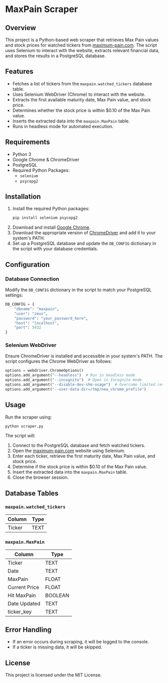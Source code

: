 # MaxPain Scraper

## Overview
This project is a Python-based web scraper that retrieves Max Pain values and stock prices for watched tickers from [maximum-pain.com](https://maximum-pain.com/options). The script uses Selenium to interact with the website, extracts relevant financial data, and stores the results in a PostgreSQL database.

## Features
- Fetches a list of tickers from the `maxpain.watched_tickers` database table.
- Uses Selenium WebDriver (Chrome) to interact with the website.
- Extracts the first available maturity date, Max Pain value, and stock price.
- Determines whether the stock price is within $0.10 of the Max Pain value.
- Inserts the extracted data into the `maxpain.MaxPain` table.
- Runs in headless mode for automated execution.

## Requirements
- Python 3
- Google Chrome & ChromeDriver
- PostgreSQL
- Required Python Packages:
  - `selenium`
  - `psycopg2`

## Installation
1. Install the required Python packages:
   ```sh
   pip install selenium psycopg2
   ```
2. Download and install [Google Chrome](https://www.google.com/chrome/).
3. Download the appropriate version of [ChromeDriver](https://chromedriver.chromium.org/downloads) and add it to your system's PATH.
4. Set up a PostgreSQL database and update the `DB_CONFIG` dictionary in the script with your database credentials.

## Configuration
### Database Connection
Modify the `DB_CONFIG` dictionary in the script to match your PostgreSQL settings:
```python
DB_CONFIG = {
    "dbname": "maxpain",
    "user": "zeus",
    "password": "your_password_here",
    "host": "localhost",
    "port": 5432
}
```

### Selenium WebDriver
Ensure ChromeDriver is installed and accessible in your system's PATH.
The script configures the Chrome WebDriver as follows:
```python
options = webdriver.ChromeOptions()
options.add_argument("--headless")  # Run in headless mode
options.add_argument("--incognito")  # Open in Incognito mode
options.add_argument("--disable-dev-shm-usage")  # Overcome limited resource issues
options.add_argument("--user-data-dir=/tmp/new_chrome_profile")
```

## Usage
Run the scraper using:
```sh
python scraper.py
```
The script will:
1. Connect to the PostgreSQL database and fetch watched tickers.
2. Open the [maximum-pain.com](https://maximum-pain.com/options) website using Selenium.
3. Enter each ticker, retrieve the first maturity date, Max Pain value, and stock price.
4. Determine if the stock price is within $0.10 of the Max Pain value.
5. Insert the extracted data into the `maxpain.MaxPain` table.
6. Close the browser session.

## Database Tables
### `maxpain.watched_tickers`
| Column  | Type  |
|---------|-------|
| Ticker  | TEXT  |

### `maxpain.MaxPain`
| Column         | Type    |
|---------------|---------|
| Ticker        | TEXT    |
| Date          | TEXT    |
| MaxPain       | FLOAT   |
| Current Price | FLOAT   |
| Hit MaxPain   | BOOLEAN |
| Date Updated  | TEXT    |
| ticker_key    | TEXT    |

## Error Handling
- If an error occurs during scraping, it will be logged to the console.
- If a ticker is missing data, it will be skipped.

## License
This project is licensed under the MIT License.

